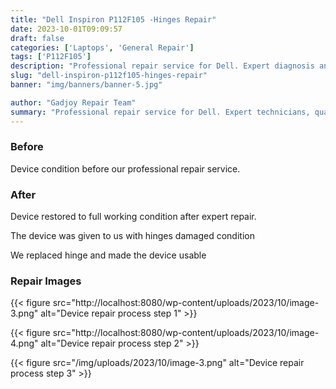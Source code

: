 ```yaml
---
title: "Dell Inspiron P112F105 -Hinges Repair"
date: 2023-10-01T09:09:57
draft: false
categories: ['Laptops', 'General Repair']
tags: ['P112F105']
description: "Professional repair service for Dell. Expert diagnosis and quality repairs in Bangalore."
slug: "dell-inspiron-p112f105-hinges-repair"
banner: "img/banners/banner-5.jpg"

author: "Gadjoy Repair Team"
summary: "Professional repair service for Dell. Expert technicians, quality parts, warranty included."
---
```


### Before

Device condition before our professional repair service.

### After

Device restored to full working condition after expert repair.

The device was given to us with hinges damaged condition

We replaced hinge and made the device usable

### Repair Images

{{< figure src="http://localhost:8080/wp-content/uploads/2023/10/image-3.png" alt="Device repair process step 1" >}}

{{< figure src="http://localhost:8080/wp-content/uploads/2023/10/image-4.png" alt="Device repair process step 2" >}}

{{< figure src="/img/uploads/2023/10/image-3.png" alt="Device repair process step 3" >}}

